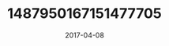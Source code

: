 ---
title: "1487950167151477705"
cover: "2017-04-08 06.38.24 1487950167151477705_46248401"
photo: "2017-04-08 06.38.24 1487950167151477705_46248401"
date: "2017-04-08"
type: "photo"
---
